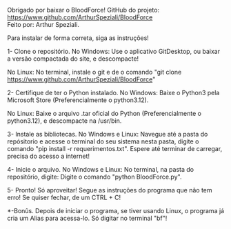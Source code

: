 Obrigado por baixar o BloodForce! 
GitHub do projeto: https://www.github.com/ArthurSpeziali/BloodForce
<br>Feito por: Arthur Speziali.

Para instalar de forma correta, siga as instruções!

1- Clone o repositório.
No Windows:
Use o aplicativo GitDesktop, ou baixar a versão compactada do site, e descompacte!

No Linux:
No terminal, instale o git e de o comando "git clone https://www.github.com/ArthurSpeziali/BloodForce"

2- Certifique de ter o Python instalado.
No Windows:
Baixe o Python3 pela Microsoft Store (Preferencialmente o python3.12).

No Linux:
Baixe o arquivo .tar oficial do Python (Preferencialmente o python3.12), e descompacte na /usr/bin.

3- Instale as bibliotecas.
No Windows e Linux:
Navegue até a pasta do repósitorio e acesse o terminal do seu sistema nesta pasta,
digite o comando "pip install -r requerimentos.txt".
Espere até terminar de carregar, precisa do acesso a internet!

4- Inicie o arquivo.
No Windows e Linux:
No terminal, na pasta do repositório, digite:
Digite o comando "python BloodForce.py".

5- Pronto! Só aproveitar!
Segue as instruções do programa que não tem erro! Se quiser fechar, de um CTRL + C!

*-Bonûs.
Depois de iniciar o programa, se tiver usando Linux, o programa já cria um Alias para acessa-lo.
Só digitar no terminal "bf"!
